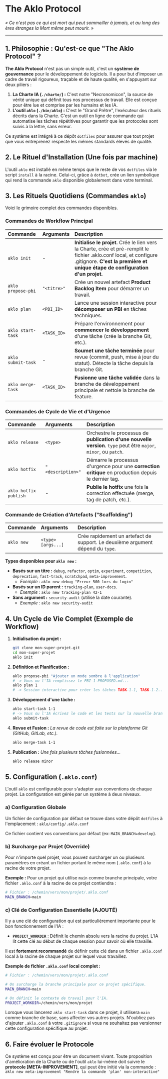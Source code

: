 # The Aklo Protocol

*« Ce n'est pas ce qui est mort qui peut sommeiller à jamais, et au long des ères étranges la Mort même peut mourir. »*

---

## 1. Philosophie : Qu'est-ce que "The Aklo Protocol" ?

**The Aklo Protocol** n'est pas un simple outil, c'est un **système de gouvernance** pour le développement de logiciels. Il a pour but d'imposer un cadre de travail rigoureux, traçable et de haute qualité, en s'appuyant sur deux piliers :

1.  **La Charte IA (`./charte/`) :** C'est notre "Necronomicon", la source de vérité unique qui définit tous nos processus de travail. Elle est conçue pour être lue et comprise par les humains et les IA.
2.  **L'outil `aklo` (`./bin/aklo`) :** C'est le "Grand Prêtre", l'exécuteur des rituels décrits dans la Charte. C'est un outil en ligne de commande qui automatise les tâches répétitives pour garantir que les protocoles sont suivis à la lettre, sans erreur.

Ce système est intégré à ce dépôt `dotfiles` pour assurer que tout projet que vous entreprenez respecte les mêmes standards élevés de qualité.

## 2. Le Rituel d'Installation (Une fois par machine)

L'outil `aklo` est installé en même temps que le reste de vos `dotfiles` via le script `install` à la racine. Celui-ci, grâce à `dotbot`, crée un lien symbolique qui rend la commande `aklo` disponible globalement dans votre terminal.

## 3. Les Rituels Quotidiens (Commandes `aklo`)

Voici le grimoire complet des commandes disponibles.

### Commandes de Workflow Principal

| Commande | Arguments | Description |
| :--- | :--- | :--- |
| `aklo init` | - | **Initialise le projet.** Crée le lien vers la Charte, crée et pré-remplit le fichier .aklo.conf local, et configure .gitignore. **C'est la première et unique étape de configuration d'un projet.** |
| `aklo propose-pbi` | `"<titre>"` | Crée un nouvel artefact **Product Backlog Item** pour démarrer un travail. |
| `aklo plan` | `<PBI_ID>` | Lance une session interactive pour **décomposer un PBI** en tâches techniques. |
| `aklo start-task` | `<TASK_ID>` | Prépare l'environnement pour **commencer le développement** d'une tâche (crée la branche Git, etc.). |
| `aklo submit-task` | - | **Soumet une tâche terminée** pour revue (commit, push, mise à jour du statut). Détecte la tâche depuis la branche Git. |
| `aklo merge-task` | `<TASK_ID>` | **Fusionne une tâche validée** dans la branche de développement principale et nettoie la branche de feature. |

### Commandes de Cycle de Vie et d'Urgence

| Commande | Arguments | Description |
| :--- | :--- | :--- |
| `aklo release` | `<type>` | Orchestre le processus de **publication d'une nouvelle version**. `type` peut être `major`, `minor`, ou `patch`. |
| `aklo hotfix` | `"<description>"` | Démarre le processus d'urgence pour une **correction critique** en production depuis le dernier tag. |
| `aklo hotfix publish`| - | **Publie le hotfix** une fois la correction effectuée (merge, tag de patch, etc.). |

### Commande de Création d'Artefacts ("Scaffolding")

| Commande | Arguments | Description |
| :--- | :--- | :--- |
| `aklo new` | `<type> [args...]` | Crée rapidement un artefact de support. Le deuxième argument dépend du `type`. |

**Types disponibles pour `aklo new` :**
* **Basés sur un titre :** `debug`, `refactor`, `optim`, `experiment`, `competition`, `deprecation`, `fast-track`, `scratchpad`, `meta-improvement`.
    * *Exemple :* `aklo new debug "Erreur 500 lors du login"`
* **Basés sur un ID parent :** `tracking-plan`, `user-docs`.
    * *Exemple :* `aklo new tracking-plan 42-1`
* **Sans argument :** `security-audit` (utilise la date courante).
    * *Exemple :* `aklo new security-audit`

## 4. Un Cycle de Vie Complet (Exemple de Workflow)

1.  **Initialisation du projet :**
    ```bash
    git clone mon-super-projet.git
    cd mon-super-projet
    aklo init
    ```

2.  **Définition et Planification :**
    ```bash
    aklo propose-pbi "Ajouter un mode sombre à l'application"
    # -> Vous ou l'IA remplissez le PBI-1-PROPOSED.md...
    aklo plan 1
    # -> Session interactive pour créer les tâches TASK-1-1, TASK-1-2...
    ```

3.  **Développement d'une tâche :**
    ```bash
    aklo start-task 1-1
    # -> Vous ou l'IA écrivez le code et les tests sur la nouvelle branche...
    aklo submit-task
    ```

4.  **Revue et Fusion :**
    *La revue de code est faite sur la plateforme Git (GitHub, GitLab, etc.).*
    ```bash
    aklo merge-task 1-1
    ```

5.  **Publication :**
    *Une fois plusieurs tâches fusionnées...*
    ```bash
    aklo release minor
    ```

## 5. Configuration (`.aklo.conf`)

L'outil `aklo` est configurable pour s'adapter aux conventions de chaque projet. La configuration est gérée par un système à deux niveaux.

### a) Configuration Globale

Un fichier de configuration par défaut se trouve dans votre dépôt `dotfiles` à l'emplacement :
`aklo/config/.aklo.conf`

Ce fichier contient vos conventions par défaut (ex: `MAIN_BRANCH=develop`).

### b) Surcharge par Projet (Override)

Pour n'importe quel projet, vous pouvez surcharger un ou plusieurs paramètres en créant un fichier portant le même nom (`.aklo.conf`) à la racine de votre projet.

**Exemple :**
Pour un projet qui utilise `main` comme branche principale, votre fichier `.aklo.conf` à la racine de ce projet contiendra :

```sh
# Fichier : /chemin/vers/mon/projet/.aklo.conf
MAIN_BRANCH=main
```

### c) Clé de Configuration Essentielle (AJOUTÉ)

Il y a une clé de configuration qui est particulièrement importante pour le bon fonctionnement de l'IA :

  * **`PROJECT_WORKDIR`** : Définit le chemin absolu vers la racine du projet. L'IA lit cette clé au début de chaque session pour savoir où elle travaille.

Il est **fortement recommandé** de définir cette clé dans un fichier `.aklo.conf` local à la racine de chaque projet sur lequel vous travaillez.

**Exemple de fichier `.aklo.conf` local complet :**

```sh
# Fichier : /chemin/vers/mon/projet/.aklo.conf

# On surcharge la branche principale pour ce projet spécifique.
MAIN_BRANCH=main

# On définit le contexte de travail pour l'IA.
PROJECT_WORKDIR=/chemin/vers/mon/projet
```

Lorsque vous lancerez `aklo start-task` dans ce projet, il utilisera `main` comme branche de base, sans affecter vos autres projets. N'oubliez pas d'ajouter `.aklo.conf` à votre `.gitignore` si vous ne souhaitez pas versionner cette configuration spécifique au projet.

## 6. Faire évoluer le Protocole

Ce système est conçu pour être un document vivant. Toute proposition d'amélioration de la Charte ou de l'outil `aklo` lui-même doit suivre le **protocole [META-IMPROVEMENT]**, qui peut être initié via la commande :
`aklo new meta-improvement "Rendre la commande 'plan' non-interactive"`